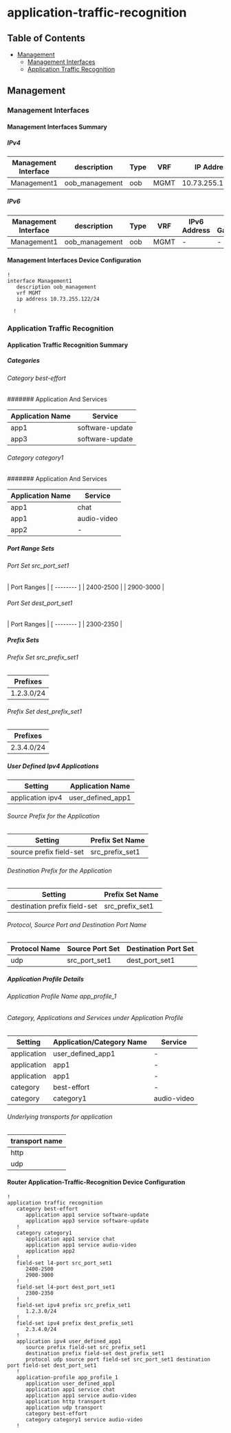 # application-traffic-recognition

## Table of Contents

- [Management](#management)
  - [Management Interfaces](#management-interfaces)
  - [Application Traffic Recognition](#application-traffic-recognition)

## Management

### Management Interfaces

#### Management Interfaces Summary

##### IPv4

| Management Interface | description | Type | VRF | IP Address | Gateway |
| -------------------- | ----------- | ---- | --- | ---------- | ------- |
| Management1 | oob_management | oob | MGMT | 10.73.255.122/24 | 10.73.255.2 |

##### IPv6

| Management Interface | description | Type | VRF | IPv6 Address | IPv6 Gateway |
| -------------------- | ----------- | ---- | --- | ------------ | ------------ |
| Management1 | oob_management | oob | MGMT | - | - |

#### Management Interfaces Device Configuration

```eos
!
interface Management1
   description oob_management
   vrf MGMT
   ip address 10.73.255.122/24
```
      !

### Application Traffic Recognition

#### Application Traffic Recognition Summary

##### Categories

###### Category best-effort

####### Application And Services

| Application Name | Service |
| -------- | -------- |
 | app1 | software-update |
 | app3 | software-update |

###### Category category1

####### Application And Services

| Application Name | Service |
| -------- | -------- |
 | app1 | chat |
 | app1 | audio-video |
 | app2 | - |

##### Port Range Sets

###### Port Set src_port_set1

| Port Ranges |
[ -------- ]
| 2400-2500 |
| 2900-3000 |

###### Port Set dest_port_set1

| Port Ranges |
[ -------- ]
| 2300-2350 |

##### Prefix Sets

###### Prefix Set src_prefix_set1

| Prefixes |
| -------- |
| 1.2.3.0/24 |

###### Prefix Set dest_prefix_set1

| Prefixes |
| -------- |
| 2.3.4.0/24 |

##### User Defined Ipv4 Applications

| Setting | Application Name |
| ------ | -------- |
| application ipv4 | user_defined_app1 |


###### Source Prefix for the Application

| Setting | Prefix Set Name |
| ------ | -------- |
| source prefix field-set | src_prefix_set1 |


###### Destination Prefix for the Application

| Setting | Prefix Set Name |
| ------ | -------- |
| destination prefix field-set | src_prefix_set1 |


###### Protocol, Source Port and Destination Port Name

| Protocol Name | Source Port Set | Destination Port Set |
| ------ | -------- | -------- |
| udp | src_port_set1 | dest_port_set1 |

##### Application Profile Details

###### Application Profile Name app_profile_1

###### Category, Applications and Services under Application Profile

| Setting | Application/Category Name | Service |
| ------ | -------- | -------- |
| application | user_defined_app1 | - |
| application | app1 | - |
| application | app1 | - |
| category | best-effort | - |
| category | category1 | audio-video |


###### Underlying transports for application

| transport name |
| ----- |
| http |
| udp |

#### Router Application-Traffic-Recognition Device Configuration

```eos
!
application traffic recognition
   category best-effort
      application app1 service software-update
      application app3 service software-update
   !
   category category1
      application app1 service chat
      application app1 service audio-video
      application app2
   !
   field-set l4-port src_port_set1
      2400-2500
      2900-3000
   !
   field-set l4-port dest_port_set1
      2300-2350
   !
   field-set ipv4 prefix src_prefix_set1
      1.2.3.0/24
   !
   field-set ipv4 prefix dest_prefix_set1
      2.3.4.0/24
   !
   application ipv4 user_defined_app1
      source prefix field-set src_prefix_set1
      destination prefix field-set dest_prefix_set1
      protocol udp source port field-set src_port_set1 destination port field-set dest_port_set1
   !
   application-profile app_profile_1
      application user_defined_app1
      application app1 service chat
      application app1 service audio-video
      application http transport
      application udp transport
      category best-effort
      category category1 service audio-video
   !
```
